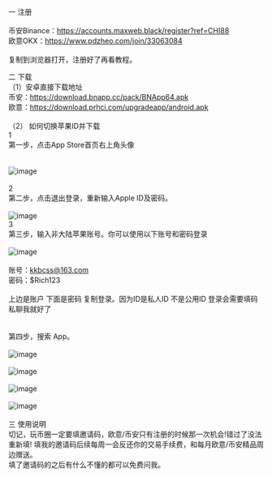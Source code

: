 


一 注册<br/><br/>
币安Binance：<https://accounts.maxweb.black/register?ref=CHI88><br/>欧意OKX：<https://www.pdzheo.com/join/33063084><br/><br/>
复制到浏览器打开，注册好了再看教程。

二 下载
<br/>（1）安卓直接下载地址<br/>币安：<https://download.bnapp.cc/pack/BNApp64.apk><br/>
欧意：<https://download.prhci.com/upgradeapp/android.apk>
<br/><br/>（2） 如何切换苹果ID并下载<br/>1<br/>第一步，点击App Store首页右上角头像<br/><br/><br/>
![image](crypto_pics/AppMain.jpg)
<br/><br/>2<br/>第二步，点击退出登录，重新输入Apple ID及密码。<br/><br/>
![image](crypto_pics/AppRe.jpg)
<br/>3<br/>第三步，输入非大陆苹果账号。你可以使用以下账号和密码登录<br/><br/>
![image](crypto_pics/AppLog.jpg)<br/><br/>账号：kkbcss@163.com<br/>密码：$Rich123<br/><br/>上边是账户 下面是密码 复制登录。因为ID是私人ID  不是公用ID    登录会需要填码   私聊我就好了<br/><br/><br/>第四步，搜索 App。<br/><br/>
![image](crypto_pics/bnD.jpg)<br/><br/>
![image](crypto_pics/OAp.jpg)<br/><br/>
![image](crypto_pics/bnI.jpg)<br/><br/>
![image](crypto_pics/OI.jpg)<br/><br/>
三 使用说明<br/>切记，玩币圈一定要填邀请码，欧意/币安只有注册的时候那一次机会!错过了没法重新填! 填我的邀请码后续每周一会反还你的交易手续费，和每月欧意/币安精品周边赠送。<br/>填了邀请码的之后有什么不懂的都可以免费问我。



